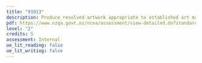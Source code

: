 ```yaml
---
title: "91913"
description: Produce resolved artwork appropriate to established art making conventions
pdf: https://www.nzqa.govt.nz/ncea/assessment/view-detailed.do?standardNumber=91913
level: "2"
credits: 5
assessment: Internal
ue_lit_reading: false
ue_lit_writing: false
---
```

